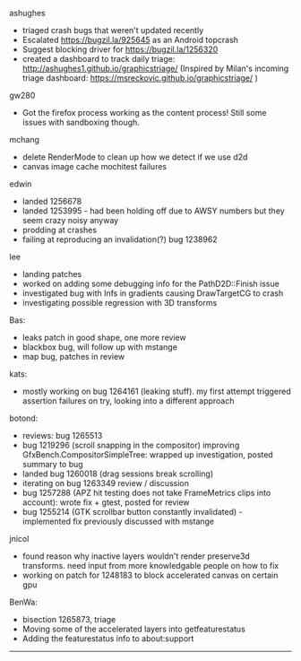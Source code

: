 ashughes
* triaged crash bugs that weren't updated recently
* Escalated https://bugzil.la/925645 as an Android topcrash
* Suggest blocking driver for https://bugzil.la/1256320
* created a dashboard to track daily triage: http://ashughes1.github.io/graphicstriage/ (Inspired by Milan's incoming triage dashboard: https://msreckovic.github.io/graphicstriage/ )



gw280
* Got the firefox process working as the content process! Still some issues with sandboxing though.



mchang
* delete RenderMode to clean up how we detect if we use d2d
* canvas image cache mochitest failures



edwin
* landed 1256678
* landed 1253995 - had been holding off due to AWSY numbers but they seem crazy noisy anyway
* prodding at crashes
* failing at reproducing an invalidation(?) bug 1238962



lee
* landing patches
* worked on adding some debugging info for the PathD2D::Finish issue
* investigated bug with Infs in gradients causing DrawTargetCG to crash
* investigating possible regression with 3D transforms



Bas:
* leaks patch in good shape, one more review
* blackbox bug, will follow up with mstange
* map bug, patches in review



kats:
* mostly working on bug 1264161 (leaking stuff). my first attempt triggered assertion failures on try, looking into a different approach



botond: 
  - reviews: bug 1265513
  - bug 1219296 (scroll snapping in the compositor) improving GfxBench.CompositorSimpleTree: wrapped up investigation, posted summary to bug
  - landed bug 1260018 (drag sessions break scrolling)
  - iterating on bug 1263349 review / discussion
  - bug 1257288 (APZ hit testing does not take FrameMetrics clips into account): wrote fix + gtest, posted for review
  - bug 1255214 (GTK scrollbar button constantly invalidated) - implemented fix previously discussed with mstange



jnicol
* found reason why inactive layers wouldn't render preserve3d transforms. need input from more knowledgable people on how to fix
* working on patch for 1248183 to block accelerated canvas on certain gpu



BenWa:
* bisection 1265873, triage
* Moving some of the accelerated layers into getfeaturestatus
* Adding the featurestatus info to about:support

________________



